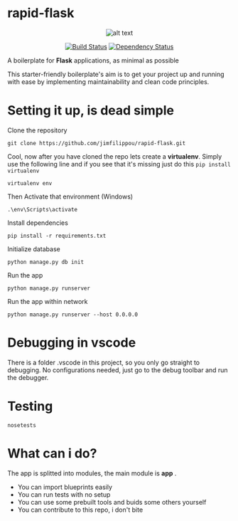 # rapid-flask

<div align="center">

![alt text](http://frozenvortex.com/rapid-flask/rapid.png "vscoderocks")



[![Build Status](https://travis-ci.org/jimfilippou/rapid-flask.svg?branch=master)](https://travis-ci.org/jimfilippou/rapid-flask)
[![Dependency Status](https://gemnasium.com/badges/github.com/jimfilippou/rapid-flask.svg)](https://gemnasium.com/github.com/jimfilippou/rapid-flask)

</div>

A boilerplate for **Flask** applications, as minimal as possible

This starter-friendly boilerplate's aim is to get your project up and running with ease by implementing maintainability and clean code principles. 


# Setting it up, is dead simple

Clone the repository 

`git clone https://github.com/jimfilippou/rapid-flask.git`

Cool, now after you have cloned the repo lets create a __virtualenv__. Simply use the following line and if you see that it's missing just do this `pip install virtualenv`

`virtualenv env`

Then Activate that environment (Windows)

`.\env\Scripts\activate`

Install dependencies

`pip install -r requirements.txt`

Initialize database

`python manage.py db init`

Run the app

`python manage.py runserver`

Run the app within network  

`python manage.py runserver --host 0.0.0.0`

# Debugging in vscode

There is a folder .vscode in this project, so you only go straight to debugging. No configurations needed, just go to the debug toolbar and run the debugger. 

# Testing

`nosetests`


# What can i do?

The app is splitted into modules, the main module is **app** .
+ You can import blueprints easily 
+ You can run tests with no setup
+ You can use some prebuilt tools and buids some others yourself
+ You can contribute to this repo, i don't bite
